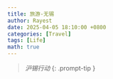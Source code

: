 ```yaml
---
title: 旅游-无锡
author: Rayest
date: 2025-04-05 18:10:00 +0800
categories: [Travel]
tags: [Life]
math: true
---
```


> *沪锡行动*
{: .prompt-tip }
